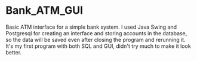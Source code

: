 # Bank_ATM_GUI
Basic ATM interface for a simple bank system.
I used Java Swing and Postgresql for creating an interface and storing accounts in the database,
so the data will be saved even after closing the program and rerunning it. It's my first program
with both SQL and GUI, didn't try much to make it look better.
